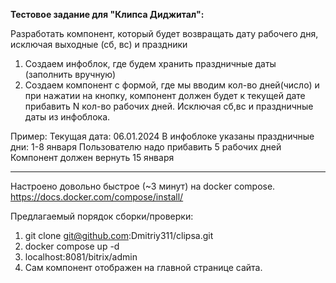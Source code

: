 **Тестовое задание для "Клипса Диджитал":**

Разработать компонент, который будет возвращать дату рабочего дня, исключая выходные (сб, вс) и праздники
1) Создаем инфоблок, где будем хранить праздничные даты (заполнить вручную)
2) Создаем компонент с формой, где мы вводим кол-во дней(число) и при нажатии на кнопку, компонент должен будет к текущей дате прибавить N кол-во рабочих дней.
   Исключая сб,вс и праздничные даты из инфоблока.

Пример:
Текущая дата: 06.01.2024
В инфоблоке указаны праздничные дни:  1-8 января
Пользователю надо прибавить 5 рабочих дней
Компонент должен вернуть 15 января

------

Настроено довольно быстрое (~3 минут) на docker compose.
https://docs.docker.com/compose/install/

Предлагаемый порядок сборки/проверки:

1. git clone git@github.com:Dmitriy311/clipsa.git
2. docker compose up -d
3. localhost:8081/bitrix/admin
4. Сам компонент отображен на главной странице сайта.